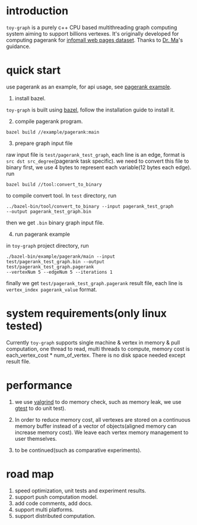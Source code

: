 # introduction

`toy-graph` is a purely c++ CPU based multithreading graph computing system
aiming to support billions vertexes. It's originally developed for computing
pagerank for [infomall web pages dataset](http://www.infomall.cn/). Thanks to
[Dr. Ma](https://github.com/xysmlx)'s guidance.

# quick start

use pagerank as an example, for api usage, see [pagerank example](https://github.com/suiyuan2009/toy-graph/blob/master/example/pagerank/main.cc).

1. install bazel.

`toy-graph` is built using [bazel](https://bazel.build/versions/master/docs/install.html),
follow the installation guide to install it.

2. compile pagerank program.

```
bazel build //example/pagerank:main
```

3. prepare graph input file

raw input file is `test/pagerank_test_graph`, each line is an edge, format is
`src dst src_degree`(pagerank task specific). we need to convert this file to
binary first, we use 4 bytes to represent each variable(12 bytes each edge). run
```
bazel build //tool:convert_to_binary
```
to compile convert tool. In `test`
directory, run
```
../bazel-bin/tool/convert_to_binary --input pagerank_test_graph
--output pagerank_test_graph.bin
```
then we get `.bin` binary graph input file.

4. run pagerank example

in `toy-graph` project directory, run
```
./bazel-bin/example/pagerank/main --input
test/pagerank_test_graph.bin --output test/pagerank_test_graph.pagerank
--vertexNum 5 --edgeNum 5 --iterations 1
```
finally we get
`test/pagerank_test_graph.pagerank` result file, each line is
`vertex_index pagerank_value` format.

# system requirements(only linux tested)

Currently `toy-graph` supports single machine & vertex in memory & pull
computation, one thread to read, multi threads to compute, memory cost is
each_vertex_cost * num_of_vertex. There is no disk space needed except result
file.

# performance

1. we use [valgrind](http://valgrind.org/docs/manual/quick-start.html) to do
memory check, such as memory leak, we use [gtest](https://github.com/google/googletest)
to do unit test).

2. In order to reduce memory cost, all vertexes are stored on a continuous memory
buffer instead of a vector of objects(aligned memory can increase memory cost).
We leave each vertex memory management to user themselves.

3. to be continued(such as comparative experiments).

# road map

1. speed optimization, unit tests and experiment results.
2. support push computation model.
3. add code comments, add docs.
4. support multi platforms.
5. support distributed computation.
